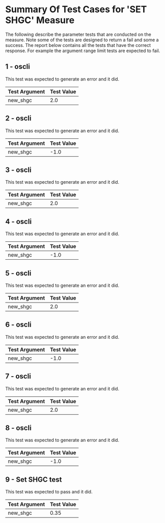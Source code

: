 # Summary Of Test Cases for 'SET SHGC' Measure
 
The following describe the parameter tests that are conducted on the measure. Note some of the 
tests are designed to return a fail and some a success. The report below contains all the tests that 
have the correct response. For example the argument range limit tests are expected to fail. 
 
## 1 - oscli
 
This test was expected to generate an error and it did.
 
| Test Argument | Test Value |
| ------------- | ---------- |
| new_shgc |2.0 |
 
## 2 - oscli
 
This test was expected to generate an error and it did.
 
| Test Argument | Test Value |
| ------------- | ---------- |
| new_shgc |-1.0 |
 
## 3 - oscli
 
This test was expected to generate an error and it did.
 
| Test Argument | Test Value |
| ------------- | ---------- |
| new_shgc |2.0 |
 
## 4 - oscli
 
This test was expected to generate an error and it did.
 
| Test Argument | Test Value |
| ------------- | ---------- |
| new_shgc |-1.0 |
 
## 5 - oscli
 
This test was expected to generate an error and it did.
 
| Test Argument | Test Value |
| ------------- | ---------- |
| new_shgc |2.0 |
 
## 6 - oscli
 
This test was expected to generate an error and it did.
 
| Test Argument | Test Value |
| ------------- | ---------- |
| new_shgc |-1.0 |
 
## 7 - oscli
 
This test was expected to generate an error and it did.
 
| Test Argument | Test Value |
| ------------- | ---------- |
| new_shgc |2.0 |
 
## 8 - oscli
 
This test was expected to generate an error and it did.
 
| Test Argument | Test Value |
| ------------- | ---------- |
| new_shgc |-1.0 |
 
## 9 - Set SHGC test
 
This test was expected to pass and it did.
 
| Test Argument | Test Value |
| ------------- | ---------- |
| new_shgc |0.35 |
 
